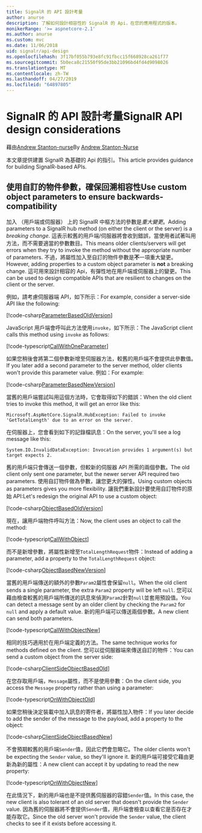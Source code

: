 ```yaml
---
title: SignalR 的 API 設計考量
author: anurse
description: 了解如何設計相容性的 SignalR 的 Api，在您的應用程式的版本。
monikerRange: '>= aspnetcore-2.1'
ms.author: anurse
ms.custom: mvc
ms.date: 11/06/2018
uid: signalr/api-design
ms.openlocfilehash: 3f17bf055b793e8fc91fbcc15f668928ca261f77
ms.sourcegitcommit: 5b0eca8c21550f95de3bb21096bd4fd4d9098026
ms.translationtype: MT
ms.contentlocale: zh-TW
ms.lasthandoff: 04/27/2019
ms.locfileid: "64897805"
---
```

# <a name="signalr-api-design-considerations"></a><span data-ttu-id="3e6af-103">SignalR 的 API 設計考量</span><span class="sxs-lookup"><span data-stu-id="3e6af-103">SignalR API design considerations</span></span>

<span data-ttu-id="3e6af-104">藉由[Andrew Stanton-nurse](https://twitter.com/anurse)</span><span class="sxs-lookup"><span data-stu-id="3e6af-104">By [Andrew Stanton-Nurse](https://twitter.com/anurse)</span></span>

<span data-ttu-id="3e6af-105">本文章提供建置 SignalR 為基礎的 Api 的指引。</span><span class="sxs-lookup"><span data-stu-id="3e6af-105">This article provides guidance for building SignalR-based APIs.</span></span>

## <a name="use-custom-object-parameters-to-ensure-backwards-compatibility"></a><span data-ttu-id="3e6af-106">使用自訂的物件參數，確保回溯相容性</span><span class="sxs-lookup"><span data-stu-id="3e6af-106">Use custom object parameters to ensure backwards-compatibility</span></span>

<span data-ttu-id="3e6af-107">加入 （用戶端或伺服器） 上的 SignalR 中樞方法的參數是*重大變更*。</span><span class="sxs-lookup"><span data-stu-id="3e6af-107">Adding parameters to a SignalR hub method (on either the client or the server) is a *breaking change*.</span></span> <span data-ttu-id="3e6af-108">這表示較舊的用戶端/伺服器將會收到錯誤，當使用者試著叫用方法，而不需要適當的參數數目。</span><span class="sxs-lookup"><span data-stu-id="3e6af-108">This means older clients/servers will get errors when they try to invoke the method without the appropriate number of parameters.</span></span> <span data-ttu-id="3e6af-109">不過，將屬性加入至自訂的物件參數是**不**一項重大變更。</span><span class="sxs-lookup"><span data-stu-id="3e6af-109">However, adding properties to a custom object parameter is **not** a breaking change.</span></span> <span data-ttu-id="3e6af-110">這可用來設計相容的 Api，有彈性地在用戶端或伺服器上的變更。</span><span class="sxs-lookup"><span data-stu-id="3e6af-110">This can be used to design compatible APIs that are resilient to changes on the client or the server.</span></span>

<span data-ttu-id="3e6af-111">例如，請考慮伺服器端 API，如下所示：</span><span class="sxs-lookup"><span data-stu-id="3e6af-111">For example, consider a server-side API like the following:</span></span>

[!code-csharp[ParameterBasedOldVersion](api-design/sample/Samples.cs?name=ParameterBasedOldVersion)]

<span data-ttu-id="3e6af-112">JavaScript 用戶端會呼叫此方法使用`invoke`，如下所示：</span><span class="sxs-lookup"><span data-stu-id="3e6af-112">The JavaScript client calls this method using `invoke` as follows:</span></span>

[!code-typescript[CallWithOneParameter](api-design/sample/Samples.ts?name=CallWithOneParameter)]

<span data-ttu-id="3e6af-113">如果您稍後會將第二個參數新增至伺服器方法，較舊的用戶端不會提供此參數值。</span><span class="sxs-lookup"><span data-stu-id="3e6af-113">If you later add a second parameter to the server method, older clients won't provide this parameter value.</span></span> <span data-ttu-id="3e6af-114">例如：</span><span class="sxs-lookup"><span data-stu-id="3e6af-114">For example:</span></span>

[!code-csharp[ParameterBasedNewVersion](api-design/sample/Samples.cs?name=ParameterBasedNewVersion)]

<span data-ttu-id="3e6af-115">當舊的用戶端嘗試叫用這個方法時，它會取得如下的錯誤：</span><span class="sxs-lookup"><span data-stu-id="3e6af-115">When the old client tries to invoke this method, it will get an error like this:</span></span>

```
Microsoft.AspNetCore.SignalR.HubException: Failed to invoke 'GetTotalLength' due to an error on the server.
```

<span data-ttu-id="3e6af-116">在伺服器上，您會看到如下的記錄檔訊息：</span><span class="sxs-lookup"><span data-stu-id="3e6af-116">On the server, you'll see a log message like this:</span></span>

```
System.IO.InvalidDataException: Invocation provides 1 argument(s) but target expects 2.
```

<span data-ttu-id="3e6af-117">舊的用戶端只會傳送一個參數，但較新的伺服器 API 所需的兩個參數。</span><span class="sxs-lookup"><span data-stu-id="3e6af-117">The old client only sent one parameter, but the newer server API required two parameters.</span></span> <span data-ttu-id="3e6af-118">使用自訂物件做為參數，讓您更大的彈性。</span><span class="sxs-lookup"><span data-stu-id="3e6af-118">Using custom objects as parameters gives you more flexibility.</span></span> <span data-ttu-id="3e6af-119">讓我們重新設計要使用自訂物件的原始 API:</span><span class="sxs-lookup"><span data-stu-id="3e6af-119">Let's redesign the original API to use a custom object:</span></span>

[!code-csharp[ObjectBasedOldVersion](api-design/sample/Samples.cs?name=ObjectBasedOldVersion)]

<span data-ttu-id="3e6af-120">現在，讓用戶端物件呼叫方法：</span><span class="sxs-lookup"><span data-stu-id="3e6af-120">Now, the client uses an object to call the method:</span></span>

[!code-typescript[CallWithObject](api-design/sample/Samples.ts?name=CallWithObject)]

<span data-ttu-id="3e6af-121">而不是新增參數，將屬性新增至`TotalLengthRequest`物件：</span><span class="sxs-lookup"><span data-stu-id="3e6af-121">Instead of adding a parameter, add a property to the `TotalLengthRequest` object:</span></span>

[!code-csharp[ObjectBasedNewVersion](api-design/sample/Samples.cs?name=ObjectBasedNewVersion&highlight=4,9-13)]

<span data-ttu-id="3e6af-122">當舊的用戶端傳送的額外的參數`Param2`屬性會保留`null`。</span><span class="sxs-lookup"><span data-stu-id="3e6af-122">When the old client sends a single parameter, the extra `Param2` property will be left `null`.</span></span> <span data-ttu-id="3e6af-123">您可以藉由檢查較舊的用戶端所傳送的訊息來偵測`Param2`針對`null`並套用預設值。</span><span class="sxs-lookup"><span data-stu-id="3e6af-123">You can detect a message sent by an older client by checking the `Param2` for `null` and apply a default value.</span></span> <span data-ttu-id="3e6af-124">新的用戶端可以傳送兩個參數。</span><span class="sxs-lookup"><span data-stu-id="3e6af-124">A new client can send both parameters.</span></span>

[!code-typescript[CallWithObjectNew](api-design/sample/Samples.ts?name=CallWithObjectNew)]

<span data-ttu-id="3e6af-125">相同的技巧適用於在用戶端定義的方法。</span><span class="sxs-lookup"><span data-stu-id="3e6af-125">The same technique works for methods defined on the client.</span></span> <span data-ttu-id="3e6af-126">您可以從伺服器端來傳送自訂的物件：</span><span class="sxs-lookup"><span data-stu-id="3e6af-126">You can send a custom object from the server side:</span></span>

[!code-csharp[ClientSideObjectBasedOld](api-design/sample/Samples.cs?name=ClientSideObjectBasedOld)]

<span data-ttu-id="3e6af-127">在您存取用戶端，`Message`屬性，而不是使用參數：</span><span class="sxs-lookup"><span data-stu-id="3e6af-127">On the client side, you access the `Message` property rather than using a parameter:</span></span>

[!code-typescript[OnWithObjectOld](api-design/sample/Samples.ts?name=OnWithObjectOld)]

<span data-ttu-id="3e6af-128">如果您稍後決定裝載中加入訊息的寄件者，將屬性加入物件：</span><span class="sxs-lookup"><span data-stu-id="3e6af-128">If you later decide to add the sender of the message to the payload, add a property to the object:</span></span>

[!code-csharp[ClientSideObjectBasedNew](api-design/sample/Samples.cs?name=ClientSideObjectBasedNew&highlight=5)]

<span data-ttu-id="3e6af-129">不會預期較舊的用戶端`Sender`值，因此它們會忽略它。</span><span class="sxs-lookup"><span data-stu-id="3e6af-129">The older clients won't be expecting the `Sender` value, so they'll ignore it.</span></span> <span data-ttu-id="3e6af-130">新的用戶端可接受它藉由更新為新的屬性：</span><span class="sxs-lookup"><span data-stu-id="3e6af-130">A new client can accept it by updating to read the new property:</span></span>

[!code-typescript[OnWithObjectNew](api-design/sample/Samples.ts?name=OnWithObjectNew&highlight=2-5)]

<span data-ttu-id="3e6af-131">在此情況下，新的用戶端也是不提供舊伺服器的容錯`Sender`值。</span><span class="sxs-lookup"><span data-stu-id="3e6af-131">In this case, the new client is also tolerant of an old server that doesn't provide the `Sender` value.</span></span> <span data-ttu-id="3e6af-132">因為舊的伺服器將不會提供`Sender`值，用戶端會檢查以查看它是否存在才能存取它。</span><span class="sxs-lookup"><span data-stu-id="3e6af-132">Since the old server won't provide the `Sender` value, the client checks to see if it exists before accessing it.</span></span>
